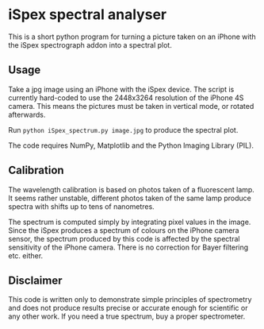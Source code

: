 
# iSpex spectral analyser

This is a short python program for turning a picture taken on an
iPhone with the iSpex spectrograph addon into a spectral plot.

## Usage

Take a jpg image using an iPhone with the iSpex device. The script is
currently hard-coded to use the 2448x3264 resolution of the iPhone 4S
camera. This means the pictures must be taken in vertical mode, or
rotated afterwards.

Run `python iSpex_spectrum.py image.jpg` to produce the spectral plot.

The code requires NumPy, Matplotlib and the Python Imaging Library (PIL).

## Calibration

The wavelength calibration is based on photos taken of a fluorescent lamp.
It seems rather unstable, different photos taken of the same lamp produce
spectra with shifts up to tens of nanometres.

The spectrum is computed simply by integrating pixel values in the image.
Since the iSpex produces a spectrum of colours on the iPhone camera sensor,
the spectrum produced by this code is affected by the spectral sensitivity
of the iPhone camera. There is no correction for Bayer filtering etc. either.


## Disclaimer

This code is written only to demonstrate simple principles of spectrometry
and does not produce results precise or accurate enough for scientific
or any other work. If you need a true spectrum, buy a proper spectrometer.
